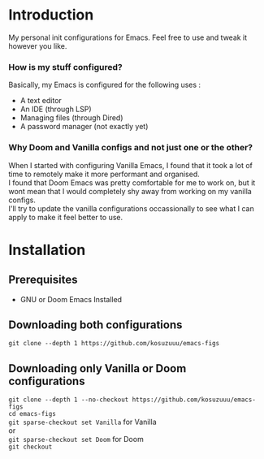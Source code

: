 # Introduction
My personal init configurations for Emacs. Feel free to use and tweak it however you like.
### How is my stuff configured?
Basically, my Emacs is configured for the following uses :
* A text editor
* An IDE (through LSP)
* Managing files (through Dired)
* A password manager (not exactly yet)
### Why Doom and Vanilla configs and not just one or the other?
When I started with configuring Vanilla Emacs, I found that it took a lot of time to remotely make it more performant and organised.\
I found that Doom Emacs was pretty comfortable for me to work on, but it wont mean that I would completely shy away from working on my vanilla configs.\
I'll try to update the vanilla configurations occassionally to see what I can apply to make it feel better to use. 
# Installation 
## Prerequisites
* GNU or Doom Emacs Installed
## Downloading both configurations
```git clone --depth 1 https://github.com/kosuzuuu/emacs-figs```
## Downloading only Vanilla or Doom configurations
```git clone --depth 1 --no-checkout https://github.com/kosuzuuu/emacs-figs```\
```cd emacs-figs```\
```git sparse-checkout set Vanilla``` for Vanilla\
or\
```git sparse-checkout set Doom``` for Doom\
```git checkout```

